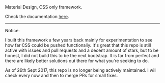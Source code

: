 Material Design, CSS only framework.

Check the documentation [here](http://mildrenben.github.io/surface).

---

Notice:

I built this framework a few years back mainly for experimentation to see how far CSS could be pushed functionally. It's great that this repo is still active with issues and pull requests and a decent amount of stars, but to be honest, I did not build this to be the next bootstrap. It is far from perfect and there are likely better solutions out there for what you're seeking to do.

As of 26th Sept 2017, this repo is no longer being actively maintained. I will check every now and then to merge PRs for small fixes.
